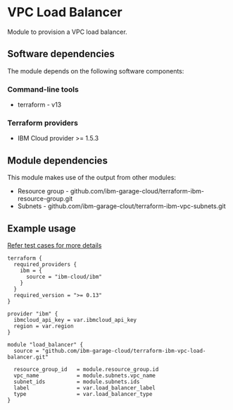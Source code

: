 # VPC Load Balancer

Module to provision a VPC load balancer.

## Software dependencies

The module depends on the following software components:

### Command-line tools

- terraform - v13

### Terraform providers

- IBM Cloud provider >= 1.5.3

## Module dependencies

This module makes use of the output from other modules:

- Resource group - github.com/ibm-garage-cloud/terraform-ibm-resource-group.git
- Subnets - github.com/ibm-garage-clout/terraform-ibm-vpc-subnets.git

## Example usage

[Refer test cases for more details](test/stages/stage2-lb.tf)

```hcl-terraform
terraform {
  required_providers {
    ibm = {
      source = "ibm-cloud/ibm"
    }
  }
  required_version = ">= 0.13"
}

provider "ibm" {
  ibmcloud_api_key = var.ibmcloud_api_key
  region = var.region
}

module "load_balancer" {
  source = "github.com/ibm-garage-cloud/terraform-ibm-vpc-load-balancer.git"

  resource_group_id   = module.resource_group.id
  vpc_name            = module.subnets.vpc_name
  subnet_ids          = module.subnets.ids
  label               = var.load_balancer_label
  type                = var.load_balancer_type
}
```

